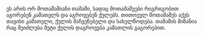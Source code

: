 ეს არის ორ მოთამაშიანი თამაში, სადაც მოთამაშეები რიგრიგობით აგორებენ კამათელს და აგროვებენ ქულებს. თითოეულ მოთამაშეს აქვს თავისი კამათელი, ქულის მაჩვენებელი და სახელწოდება. თამაშის მიზანია რაც შეიძლება მეტი ქულის დაგროვება კამათლის გაგორებით.
